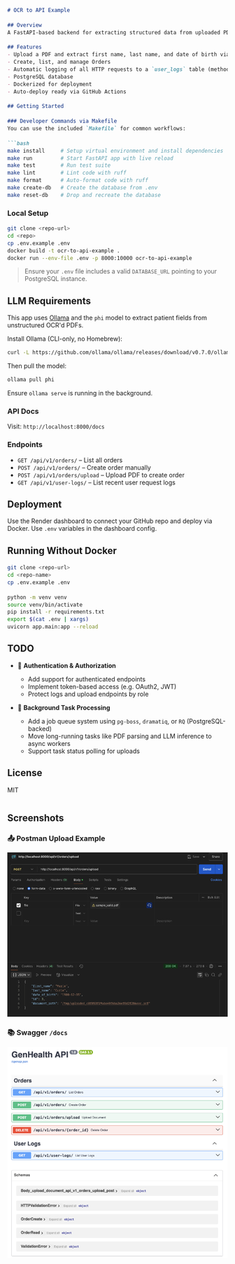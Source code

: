 ````md
# OCR to API Example

## Overview
A FastAPI-based backend for extracting structured data from uploaded PDF documents and performing CRUD on Orders.

## Features
- Upload a PDF and extract first name, last name, and date of birth via OCR + LLM
- Create, list, and manage Orders
- Automatic logging of all HTTP requests to a `user_logs` table (method, path, IP, agent, duration)
- PostgreSQL database
- Dockerized for deployment
- Auto-deploy ready via GitHub Actions

## Getting Started

### Developer Commands via Makefile
You can use the included `Makefile` for common workflows:

```bash
make install     # Setup virtual environment and install dependencies
make run         # Start FastAPI app with live reload
make test        # Run test suite
make lint        # Lint code with ruff
make format      # Auto-format code with ruff
make create-db   # Create the database from .env
make reset-db    # Drop and recreate the database
````

### Local Setup

```bash
git clone <repo-url>
cd <repo>
cp .env.example .env
docker build -t ocr-to-api-example .
docker run --env-file .env -p 8000:10000 ocr-to-api-example
```

> Ensure your `.env` file includes a valid `DATABASE_URL` pointing to your PostgreSQL instance.

## LLM Requirements

This app uses [Ollama](https://ollama.com) and the `phi` model to extract patient fields from unstructured OCR'd PDFs.

Install Ollama (CLI-only, no Homebrew):

```bash
curl -L https://github.com/ollama/ollama/releases/download/v0.7.0/ollama-darwin.tgz | tar -xz && chmod +x ollama && sudo mv ollama /usr/local/bin/
```

Then pull the model:

```bash
ollama pull phi
```

Ensure `ollama serve` is running in the background.

### API Docs

Visit: `http://localhost:8000/docs`

### Endpoints

* `GET /api/v1/orders/` – List all orders
* `POST /api/v1/orders/` – Create order manually
* `POST /api/v1/orders/upload` – Upload PDF to create order
* `GET /api/v1/user-logs/` – List recent user request logs

## Deployment

Use the Render dashboard to connect your GitHub repo and deploy via Docker. Use `.env` variables in the dashboard config.

## Running Without Docker

```bash
git clone <repo-url>
cd <repo-name>
cp .env.example .env

python -m venv venv
source venv/bin/activate
pip install -r requirements.txt
export $(cat .env | xargs)
uvicorn app.main:app --reload
```
## TODO

- 🔐 **Authentication & Authorization**
    - Add support for authenticated endpoints
    - Implement token-based access (e.g. OAuth2, JWT)
    - Protect logs and upload endpoints by role

- 🧵 **Background Task Processing**
    - Add a job queue system using `pg-boss`, `dramatiq`, or `RQ` (PostgreSQL-backed)
    - Move long-running tasks like PDF parsing and LLM inference to async workers
    - Support task status polling for uploads

## License

MIT

```
```
## Screenshots

### 📤 Postman Upload Example
![Postman Screenshot](screenshots/postman.png)

### 📚 Swagger `/docs`
![Swagger Screenshot](screenshots/swagger.png)
